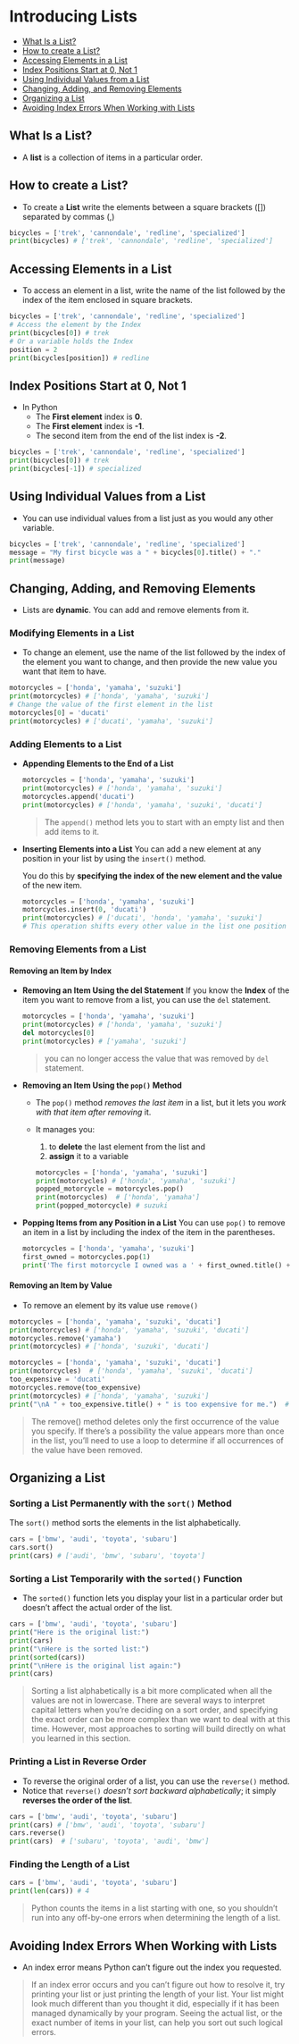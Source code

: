 # Introducing Lists

- [What Is a List?](#what-is-a-list?)
- [How to create a List?](#how-to-create-a-list?)
- [Accessing Elements in a List](#accessing-elements-in-a-list)
- [Index Positions Start at 0, Not 1](#index-positions-start-at-0,-not-1)
- [Using Individual Values from a List](#using-individual-values-from-a-list)
- [Changing, Adding, and Removing Elements](#changing,-adding,-and-removing-elements)
- [Organizing a List](#organizing-a-list)
- [Avoiding Index Errors When Working with Lists](#avoiding-index-errors-when-working-with-lists)

## What Is a List?

- A **list** is a collection of items in a particular order.

## How to create a List?

- To create a **List** write the elements between a square brackets ([]) separated by commas (,)

```py
bicycles = ['trek', 'cannondale', 'redline', 'specialized']
print(bicycles) # ['trek', 'cannondale', 'redline', 'specialized']
```

## Accessing Elements in a List

- To access an element in a list, write the name of the list followed by the index of the item enclosed in square brackets.

```py
bicycles = ['trek', 'cannondale', 'redline', 'specialized']
# Access the element by the Index
print(bicycles[0]) # trek
# Or a variable holds the Index
position = 2
print(bicycles[position]) # redline
```

## Index Positions Start at 0, Not 1

- In Python
  - The **First element** index is **0**.
  - The **First element** index is **-1**.
  - The second item from the end of the list index is **-2**.

```py
bicycles = ['trek', 'cannondale', 'redline', 'specialized']
print(bicycles[0]) # trek
print(bicycles[-1]) # specialized

```

## Using Individual Values from a List

- You can use individual values from a list just as you would any other variable.

```py
bicycles = ['trek', 'cannondale', 'redline', 'specialized']
message = "My first bicycle was a " + bicycles[0].title() + "."
print(message)
```

## Changing, Adding, and Removing Elements

- Lists are **dynamic**. You can add and remove elements from it.

### Modifying Elements in a List

- To change an element, use the name of the list followed by the index of the element you want to change, and then provide the new value you want that item to have.

```py
motorcycles = ['honda', 'yamaha', 'suzuki']
print(motorcycles) # ['honda', 'yamaha', 'suzuki']
# Change the value of the first element in the list
motorcycles[0] = 'ducati'
print(motorcycles) # ['ducati', 'yamaha', 'suzuki']
```

### Adding Elements to a List

- **Appending Elements to the End of a List**
  
  ```py
  motorcycles = ['honda', 'yamaha', 'suzuki']
  print(motorcycles) # ['honda', 'yamaha', 'suzuki']
  motorcycles.append('ducati')
  print(motorcycles) # ['honda', 'yamaha', 'suzuki', 'ducati']
  ```

  > The ```append()``` method lets you to start with an empty list and then add items to it.

- **Inserting Elements into a List**
  You can add a new element at any position in your list by using the ```insert()``` method.

  You do this by **specifying the index of the new element and the value** of the new item.

  ```py
  motorcycles = ['honda', 'yamaha', 'suzuki']
  motorcycles.insert(0, 'ducati')
  print(motorcycles) # ['ducati', 'honda', 'yamaha', 'suzuki']
  # This operation shifts every other value in the list one position to the right
  ```

### Removing Elements from a List

#### Removing an Item by Index

- **Removing an Item Using the del Statement**
  If you know the **Index** of the item you want to remove from a list, you can use the `del` statement.

  ```py
  motorcycles = ['honda', 'yamaha', 'suzuki']
  print(motorcycles) # ['honda', 'yamaha', 'suzuki']
  del motorcycles[0]
  print(motorcycles) # ['yamaha', 'suzuki']
  ```
  
  > you can no longer access the value that was removed by `del` statement.

- **Removing an Item Using the `pop()` Method**
  - The `pop()` method *removes the last item* in a list, but it lets you *work with that item after removing* it.
  - It manages you:
    1. to **delete** the last element from the list
    and
    2. **assign** it to a variable

    ```py
    motorcycles = ['honda', 'yamaha', 'suzuki']
    print(motorcycles) # ['honda', 'yamaha', 'suzuki']
    popped_motorcycle = motorcycles.pop()
    print(motorcycles)  # ['honda', 'yamaha']
    print(popped_motorcycle) # suzuki
    ```

- **Popping Items from any Position in a List**
  You can use `pop()` to remove an item in a list by including the index of the item in the parentheses.

  ```py
  motorcycles = ['honda', 'yamaha', 'suzuki']
  first_owned = motorcycles.pop(1)
  print('The first motorcycle I owned was a ' + first_owned.title() + '.') # The first motorcycle I owned was a Yamaha.
  ```

#### Removing an Item by Value

- To remove an element by its value use `remove()`

```py
motorcycles = ['honda', 'yamaha', 'suzuki', 'ducati']
print(motorcycles) # ['honda', 'yamaha', 'suzuki', 'ducati']
motorcycles.remove('yamaha')
print(motorcycles) # ['honda', 'suzuki', 'ducati']
```

```py
motorcycles = ['honda', 'yamaha', 'suzuki', 'ducati']
print(motorcycles)  # ['honda', 'yamaha', 'suzuki', 'ducati']
too_expensive = 'ducati'
motorcycles.remove(too_expensive)
print(motorcycles) # ['honda', 'yamaha', 'suzuki']
print("\nA " + too_expensive.title() + " is too expensive for me.")  # A Ducati is too expensive for me.
```

> The remove() method deletes only the first occurrence of the value you specify. If there’s a possibility the value appears more than once in the list, you’ll need to use a loop to determine if all occurrences of the value have been removed.

## Organizing a List

### Sorting a List Permanently with the `sort()` Method

The `sort()` method sorts the elements in the list alphabetically.

```py
cars = ['bmw', 'audi', 'toyota', 'subaru']
cars.sort()
print(cars) # ['audi', 'bmw', 'subaru', 'toyota']
```

### Sorting a List Temporarily with the `sorted()` Function

- The `sorted()` function lets you display your list in a particular order but doesn’t affect the actual order of the list.

```py
cars = ['bmw', 'audi', 'toyota', 'subaru']
print("Here is the original list:")
print(cars)
print("\nHere is the sorted list:")
print(sorted(cars))
print("\nHere is the original list again:")
print(cars)
```

> Sorting a list alphabetically is a bit more complicated when all the values are not in lowercase. There are several ways to interpret capital letters when you’re deciding on a sort order, and specifying the exact order can be more complex than we want to deal with at this time. However, most approaches to sorting will build directly on what you learned in this section.

### Printing a List in Reverse Order

- To reverse the original order of a list, you can use the `reverse()` method.
- Notice that `reverse()` *doesn’t sort backward alphabetically*; it simply **reverses the order of the list**.

```py
cars = ['bmw', 'audi', 'toyota', 'subaru']
print(cars) # ['bmw', 'audi', 'toyota', 'subaru']
cars.reverse()
print(cars)  # ['subaru', 'toyota', 'audi', 'bmw']
```

### Finding the Length of a List

```py
cars = ['bmw', 'audi', 'toyota', 'subaru']
print(len(cars)) # 4
```

> Python counts the items in a list starting with one, so you shouldn’t run into any off-by-one errors when determining the length of a list.

## Avoiding Index Errors When Working with Lists

- An index error means Python can’t figure out the index you requested.

> If an index error occurs and you can’t figure out how to resolve it, try printing your list or just printing the length of your list. Your list might look much different than you thought it did, especially if it has been managed dynamically by your program. Seeing the actual list, or the exact number of items in your list, can help you sort out such logical errors.

